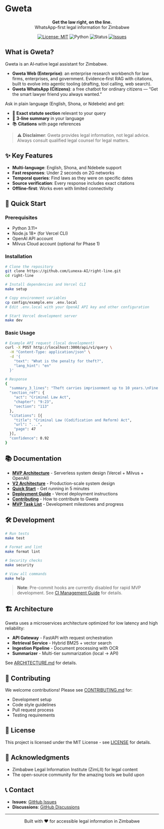 # Gweta

<p align="center">
  <strong>Get the law right, on the line.</strong><br>
  WhatsApp-first legal information for Zimbabwe
</p>

<p align="center">
  <a href="LICENSE"><img alt="License: MIT" src="https://img.shields.io/badge/License-MIT-green.svg"></a>
  <img alt="Python" src="https://img.shields.io/badge/python-3.11+-blue">
  <img alt="Status" src="https://img.shields.io/badge/status-Pre--MVP-orange">
  <a href="https://github.com/Lunexa-AI/right-line/issues"><img alt="Issues" src="https://img.shields.io/github/issues/Lunexa-AI/right-line"></a>
</p>

## What is Gweta?

Gweta is an AI‑native legal assistant for Zimbabwe.

- **Gweta Web (Enterprise)**: an enterprise research workbench for law firms, enterprises, and government. Evidence‑first RAG with citations, built to evolve into agentic tooling (drafting, tool calling, web search).
- **Gweta WhatsApp (Citizens)**: a free chatbot for ordinary citizens — “Get the smart lawyer friend you always wanted.”

Ask in plain language (English, Shona, or Ndebele) and get:

- 📜 **Exact statute section** relevant to your query
- 📝 **3-line summary** in your language
- 📚 **Citations** with page references

> ⚠️ **Disclaimer**: Gweta provides legal information, not legal advice. Always consult qualified legal counsel for legal matters.

## ✨ Key Features

- **Multi-language**: English, Shona, and Ndebele support
- **Fast responses**: Under 2 seconds on 2G networks
- **Temporal queries**: Find laws as they were on specific dates
- **Source verification**: Every response includes exact citations
- **Offline-first**: Works even with limited connectivity

## 🚀 Quick Start

### Prerequisites

- Python 3.11+
- Node.js 18+ (for Vercel CLI)
- OpenAI API account
- Milvus Cloud account (optional for Phase 1)

### Installation

```bash
# Clone the repository
git clone https://github.com/Lunexa-AI/right-line.git
cd right-line

# Install dependencies and Vercel CLI
make setup

# Copy environment variables
cp configs/example.env .env.local
# Edit .env.local with your OpenAI API key and other configuration

# Start Vercel development server
make dev
```

### Basic Usage

```bash
# Example API request (local development)
curl -X POST http://localhost:3000/api/v1/query \
  -H "Content-Type: application/json" \
  -d '{
    "text": "What is the penalty for theft?",
    "lang_hint": "en"
  }'

# Response
{
  "summary_3_lines": "Theft carries imprisonment up to 10 years.\nFine may be imposed instead or in addition.\nCourt considers value and circumstances.",
  "section_ref": {
    "act": "Criminal Law Act",
    "chapter": "9:23",
    "section": "113"
  },
  "citations": [{
    "title": "Criminal Law (Codification and Reform) Act",
    "url": "...",
    "page": 47
  }],
  "confidence": 0.92
}
```

## 📚 Documentation

- [**MVP Architecture**](docs/project/MVP_ARCHITECTURE.md) - Serverless system design (Vercel + Milvus + OpenAI)
- [**V2 Architecture**](docs/project/V2_ARCHITECTURE.md) - Production-scale system design
- [**Quick Start**](docs/QUICKSTART.md) - Get running in 5 minutes
- [**Deployment Guide**](docs/DEPLOYMENT.md) - Vercel deployment instructions
- [**Contributing**](docs/project/CONTRIBUTING.md) - How to contribute to Gweta
- [**MVP Task List**](docs/project/MVP_TASK_LIST.md) - Development milestones and progress

## 🛠️ Development

```bash
# Run tests
make test

# Format and lint
make format lint

# Security checks
make security

# View all commands
make help
```

> **Note**: Pre-commit hooks are currently disabled for rapid MVP development. See [CI Management Guide](docs/development/ci-management.md) for details.

## 🏗️ Architecture

Gweta uses a microservices architecture optimized for low latency and high reliability:

- **API Gateway** - FastAPI with request orchestration
- **Retrieval Service** - Hybrid BM25 + vector search
- **Ingestion Pipeline** - Document processing with OCR
- **Summarizer** - Multi-tier summarization (local → API)

See [ARCHITECTURE.md](ARCHITECTURE.md) for details.

## 🤝 Contributing

We welcome contributions! Please see [CONTRIBUTING.md](CONTRIBUTING.md) for:
- Development setup
- Code style guidelines
- Pull request process
- Testing requirements

## 📄 License

This project is licensed under the MIT License - see [LICENSE](LICENSE) for details.

## 🙏 Acknowledgments

- Zimbabwe Legal Information Institute (ZimLII) for legal content
- The open-source community for the amazing tools we build upon

## 📞 Contact

- **Issues**: [GitHub Issues](https://github.com/Lunexa-AI/right-line/issues)
- **Discussions**: [GitHub Discussions](https://github.com/Lunexa-AI/right-line/discussions)

---

<p align="center">
  Built with ❤️ for accessible legal information in Zimbabwe
</p>
